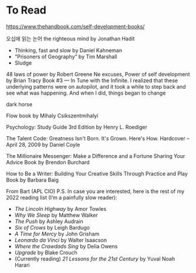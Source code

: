 
# To Read
https://www.thehandbook.com/self-development-books/

오십에 읽는 논어
the righteous mind by Jonathan Hadit

- Thinking, fast and slow by Daniel Kahneman
- “Prisoners of Geography” by Tim Marshall
- Sludge

48 laws of power by Robert Greene
Ne excuses, Power of self development by Brian Tracy 
Book #3 — In Tune with the Infinite. I realized that these underlying patterns were on autopilot, and it took a while to step back and see what was happening. And when I did, things began to change

dark horse

Flow
book by Mihaly Csikszentmihalyi

Psychology: Study Guide 3rd Edition by Henry L. Roediger

The Talent Code: Greatness Isn't Born. It's Grown. Here's How. Hardcover – April 28, 2009
by Daniel Coyle

The Millionaire Messenger: Make a Difference and a Fortune Sharing Your Advice
Book by Brendon Burchard

How to Be a Writer: Building Your Creative Skills Through Practice and Play
Book by Barbara Baig

From Bart (APL CIO) 
P.S. In case you are interested, here is the rest of my 2022 reading list (I’m a painfully slow reader):

-   _The Lincoln Highway_ by Amor Towles
-   _Why We Sleep_ by Matthew Walker
-   _The Push_ by Ashley Audrain
-   _Six of Crows_ by Leigh Bardugo
-   _A Time for Mercy_ by John Grisham
-   _Leonardo da Vinci_ by Walter Isaacson
-   _Where the Crawdads Sing_ by Delia Owens
-   _Upgrade_ by Blake Crouch
-   (Currently reading) _21 Lessons for the 21st Century_ by Yuval Noah Harari